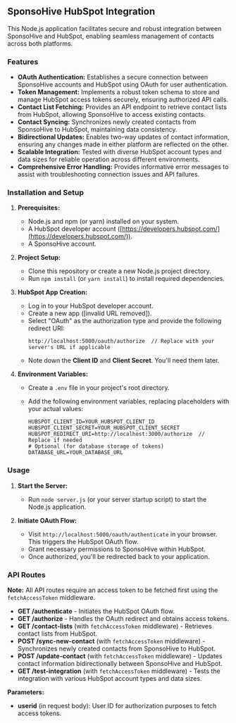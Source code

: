 ## SponsoHive HubSpot Integration

This Node.js application facilitates secure and robust integration between SponsoHive and HubSpot, enabling seamless management of contacts across both platforms.

### Features

* **OAuth Authentication:** Establishes a secure connection between SponsoHive accounts and HubSpot using OAuth for user authentication.
* **Token Management:** Implements a robust token schema to store and manage HubSpot access tokens securely, ensuring authorized API calls.
* **Contact List Fetching:** Provides an API endpoint to retrieve contact lists from HubSpot, allowing SponsoHive to access existing contacts.
* **Contact Syncing:** Synchronizes newly created contacts from SponsoHive to HubSpot, maintaining data consistency.
* **Bidirectional Updates:** Enables two-way updates of contact information, ensuring any changes made in either platform are reflected on the other.
* **Scalable Integration:** Tested with diverse HubSpot account types and data sizes for reliable operation across different environments.
* **Comprehensive Error Handling:** Provides informative error messages to assist with troubleshooting connection issues and API failures.

### Installation and Setup

1. **Prerequisites:**
   - Node.js and npm (or yarn) installed on your system.
   - A HubSpot developer account ([https://developers.hubspot.com/](https://developers.hubspot.com/)).
   - A SponsoHive account.

2. **Project Setup:**
   - Clone this repository or create a new Node.js project directory.
   - Run `npm install` (or `yarn install`) to install required dependencies.

3. **HubSpot App Creation:**
   - Log in to your HubSpot developer account.
   - Create a new app ([invalid URL removed]).
   - Select "OAuth" as the authorization type and provide the following redirect URI:
     ```
     http://localhost:5000/oauth/authorize  // Replace with your server's URL if applicable
     ```
   - Note down the **Client ID** and **Client Secret**. You'll need them later.

4. **Environment Variables:**
   - Create a `.env` file in your project's root directory.
   - Add the following environment variables, replacing placeholders with your actual values:

     ```
     HUBSPOT_CLIENT_ID=YOUR_HUBSPOT_CLIENT_ID
     HUBSPOT_CLIENT_SECRET=YOUR_HUBSPOT_CLIENT_SECRET
     HUBSPOT_REDIRECT_URI=http://localhost:3000/authorize  // Replace if needed
     # Optional (for database storage of tokens)
     DATABASE_URL=YOUR_DATABASE_URL
     ```

### Usage

1. **Start the Server:**
   - Run `node server.js` (or your server startup script) to start the Node.js application.

2. **Initiate OAuth Flow:**
   - Visit `http://localhost:5000/oauth/authenticate` in your browser. This triggers the HubSpot OAuth flow.
   - Grant necessary permissions to SponsoHive within HubSpot.
   - Once authorized, you'll be redirected back to your application.

### API Routes

**Note:** All API routes require an access token to be fetched first using the `fetchAccessToken` middleware.

* **GET /authenticate** - Initiates the HubSpot OAuth flow.
* **GET /authorize** - Handles the OAuth redirect and obtains access tokens.
* **GET /contact-lists** (with `fetchAccessToken` middleware) - Retrieves contact lists from HubSpot.
* **POST /sync-new-contact** (with `fetchAccessToken` middleware) - Synchronizes newly created contacts from SponsoHive to HubSpot.
* **POST /update-contact** (with `fetchAccessToken` middleware) - Updates contact information bidirectionally between SponsoHive and HubSpot.
* **GET /test-integration** (with `fetchAccessToken` middleware) - Tests the integration with various HubSpot account types and data sizes.

**Parameters:**

- **userid** (in request body): User ID for authorization purposes to fetch access tokens.